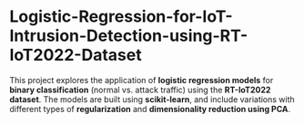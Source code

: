 # Logistic-Regression-for-IoT-Intrusion-Detection-using-RT-IoT2022-Dataset
This project explores the application of **logistic regression models** for **binary classification** (normal vs. attack traffic) using the **RT-IoT2022 dataset**. The models are built using **scikit-learn**, and include variations with different types of **regularization** and **dimensionality reduction using PCA**.
